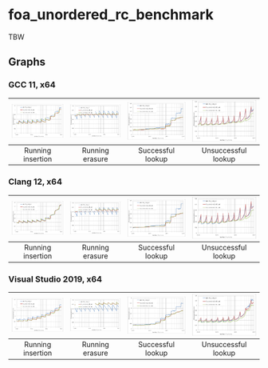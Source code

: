 # foa_unordered_rc_benchmark

TBW

## Graphs
### GCC 11, x64
|<img src="https://raw.githubusercontent.com/joaquintides/foa_unordered_rc_benchmark/master/img/gcc-x64/Running insertion.xlsx.plot.png" width="250">|<img src="https://raw.githubusercontent.com/joaquintides/foa_unordered_rc_benchmark/master/img/gcc-x64/Running erasure.xlsx.plot.png" width="250">|<img src="https://raw.githubusercontent.com/joaquintides/foa_unordered_rc_benchmark/master/img/gcc-x64/Scattered successful looukp.xlsx.plot.png" width="250">|<img src="https://raw.githubusercontent.com/joaquintides/foa_unordered_rc_benchmark/master/img/gcc-x64/Scattered unsuccessful looukp.xlsx.plot.png" width="250">|
|:-:|:-:|:-:|:-:|
|Running insertion|Running erasure|Successful lookup|Unsuccessful lookup|

### Clang 12, x64
|<img src="https://raw.githubusercontent.com/joaquintides/foa_unordered_rc_benchmark/master/img/clang-x64/Running insertion.xlsx.plot.png" width="250">|<img src="https://raw.githubusercontent.com/joaquintides/foa_unordered_rc_benchmark/master/img/clang-x64/Running erasure.xlsx.plot.png" width="250">|<img src="https://raw.githubusercontent.com/joaquintides/foa_unordered_rc_benchmark/master/img/clang-x64/Scattered successful looukp.xlsx.plot.png" width="250">|<img src="https://raw.githubusercontent.com/joaquintides/foa_unordered_rc_benchmark/master/img/clang-x64/Scattered unsuccessful looukp.xlsx.plot.png" width="250">|
|:-:|:-:|:-:|:-:|
|Running insertion|Running erasure|Successful lookup|Unsuccessful lookup|

### Visual Studio 2019, x64
|<img src="https://raw.githubusercontent.com/joaquintides/foa_unordered_rc_benchmark/master/img/vs-x64/Running insertion.xlsx.plot.png" width="250">|<img src="https://raw.githubusercontent.com/joaquintides/foa_unordered_rc_benchmark/master/img/vs-x64/Running erasure.xlsx.plot.png" width="250">|<img src="https://raw.githubusercontent.com/joaquintides/foa_unordered_rc_benchmark/master/img/vs-x64/Scattered successful looukp.xlsx.plot.png" width="250">|<img src="https://raw.githubusercontent.com/joaquintides/foa_unordered_rc_benchmark/master/img/vs-x64/Scattered unsuccessful looukp.xlsx.plot.png" width="250">|
|:-:|:-:|:-:|:-:|
|Running insertion|Running erasure|Successful lookup|Unsuccessful lookup|
